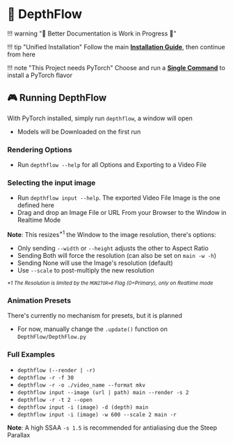 # 🌊 DepthFlow

!!! warning "🚧 Better Documentation is Work in Progress 🚧"

!!! tip "Unified Installation"
    Follow the main <a href="../../get" target="_blank"><b>Installation Guide</b></a>, then continue from here

!!! note "This Project needs PyTorch"
    Choose and run a <a href="../../get/pytorch" target="_blank"><b>Single Command</b></a> to install a PyTorch flavor

## 🎮 Running DepthFlow
With PyTorch installed, simply run `depthflow`, a window will open

- Models will be Downloaded on the first run

### Rendering Options
- Run `depthflow --help` for all Options and Exporting to a Video File

### Selecting the input image
- Run `depthflow input --help`. The exported Video File Image is the one defined here
- Drag and drop an Image File or URL From your Browser to the Window in Realtime Mode

**Note**: This resizes<sup>*1</sup> the Window to the image resolution, there's options:

- Only sending `--width` or `--height` adjusts the other to Aspect Ratio
- Sending Both will force the resolution (can also be set on `main -w -h`)
- Sending None will use the Image's resolution (default)
- Use `--scale` to post-multiply the new resolution

<sup><i>*1 The Resolution is limited by the `MONITOR=0` Flag (0=Primary), only on Realtime mode</i></sup>

### Animation Presets
There's currently no mechanism for presets, but it is planned
- For now, manually change the `.update()` function on `DepthFlow/DepthFlow.py`

### Full Examples
- `depthflow (--render | -r)`
- `depthflow -r -f 30`
- `depthflow -r -o ./video_name --format mkv`
- `depthflow input --image (url | path) main --render -s 2`
- `depthflow -r -t 2 --open`
- `depthflow input -i (image) -d (depth) main`
- `depthflow input -i (image) -w 600 --scale 2 main -r`

<b>Note</b>: A high SSAA `-s 1.5` is recommended for antialiasing due the Steep Parallax
